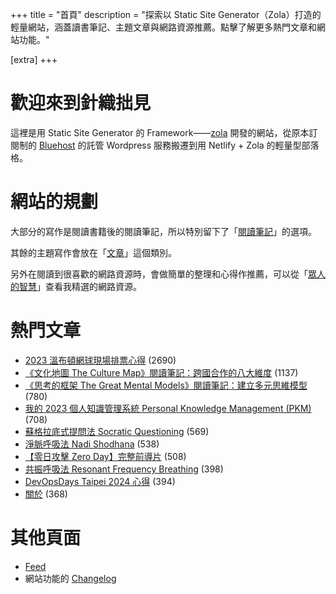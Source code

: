 +++
title = "首頁"
description = "探索以 Static Site Generator（Zola）打造的輕量網站，涵蓋讀書筆記、主題文章與網路資源推薦。點擊了解更多熱門文章和網站功能。"

[extra]
+++

# 歡迎來到針織拙見

這裡是用 Static Site Generator 的 Framework——[zola](https://www.getzola.org/documentation/getting-started/overview/) 開發的網站，從原本訂閱制的 [Bluehost](https://www.bluehost.com/) 的託管 Wordpress 服務搬遷到用 Netlify + Zola 的輕量型部落格。

# 網站的規劃

大部分的寫作是閱讀書籍後的閱讀筆記，所以特別留下了「[閱讀筆記](reading-notes/)」的選項。

其餘的主題寫作會放在「[文章](blog/)」這個類別。

另外在閱讀到很喜歡的網路資源時，會做簡單的整理和心得作推薦，可以從「[眾人的智慧](wistom/)」查看我精選的網路資源。

# 熱門文章
* [2023 溫布頓網球現場排票心得](/blog/2023-wimbledon-tennis/) <span class="view-count">(2690)</span>
* [《文化地圖 The Culture Map》閱讀筆記：跨國合作的八大維度](/reading-notes/the-culture-map/) <span class="view-count">(1137)</span>
* [《思考的框架 The Great Mental Models》閱讀筆記：建立多元思維模型](/reading-notes/the-great-mental-models/) <span class="view-count">(780)</span>
* [我的 2023 個人知識管理系統 Personal Knowledge Management (PKM)](/blog/2023-personal-knowledge-management/) <span class="view-count">(708)</span>
* [蘇格拉底式提問法 Socratic Questioning](/wisdom/methods/socratic-questioning/) <span class="view-count">(569)</span>
* [淨脈呼吸法 Nadi Shodhana](/wisdom/methods/nadi-shodhana/) <span class="view-count">(538)</span>
* [【零日攻擊 Zero Day】完整前導片](/wisdom/videos/zero-day-trailer/) <span class="view-count">(508)</span>
* [共振呼吸法 Resonant Frequency Breathing](/wisdom/methods/resonant-frequency-breathing/) <span class="view-count">(398)</span>
* [DevOpsDays Taipei 2024 心得](/blog/2024-devopsdays-taipei/) <span class="view-count">(394)</span>
* [關於](/about/) <span class="view-count">(368)</span>


# 其他頁面
* [Feed](/atom.xml)
* 網站功能的 [Changelog](@/changelog/index.md)
